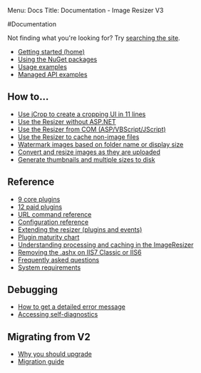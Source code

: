 Menu: Docs
Title: Documentation - Image Resizer V3

#Documentation

Not finding what you're looking for? Try [searching the site](/search).

* [Getting started (home)](/)
* [Using the NuGet packages](/docs/nuget)
* [Usage examples](/docs/examples)
* [Managed API examples](/docs/managed)

## How to...

* [Use jCrop to create a cropping UI in 11 lines](http://nathanaeljones.com/573/combining-jcrop-and-server-side-image-resizing/)
* [Use the Resizer without ASP.NET](/docs/howto/use-without-asp-net)
* [Use the Resizer from COM (ASP/VBScript/JScript)](/docs/howto/use-from-com)
* [Use the Resizer to cache non-image files](/docs/howto/cache-non-images)
* [Watermark images based on folder name or display size](/docs/howto/watermark-by-folder-or-size)
* [Convert and resize images as they are uploaded](/docs/howto/upload-and-resize)
* [Generate thumbnails and multiple sizes to disk](/docs/howto/generate-versions)

## Reference

* [9 core plugins](/plugins/free)
* [12 paid plugins](/plugins)
* [URL command reference](/docs/reference)
* [Configuration reference](/docs/configuration)
* [Extending the resizer (plugins and events)](/docs/extending)
* [Plugin maturity chart](/plugins/maturity)
* [Understanding processing and caching in the ImageResizer](/docs/process-and-cache)
* [Removing the .ashx on IIS7 Classic or IIS6](/docs/cleanurls)
* [Frequently asked questions](/docs/faq)
* [System requirements](/docs/requirements)

## Debugging

* [How to get a detailed error message](/docs/geterror)
* [Accessing self-diagnostics](/plugins/diagnostics)

## Migrating from V2

* [Why you should upgrade](/docs/2to3/)
* [Migration guide](/docs/2to3/guide)